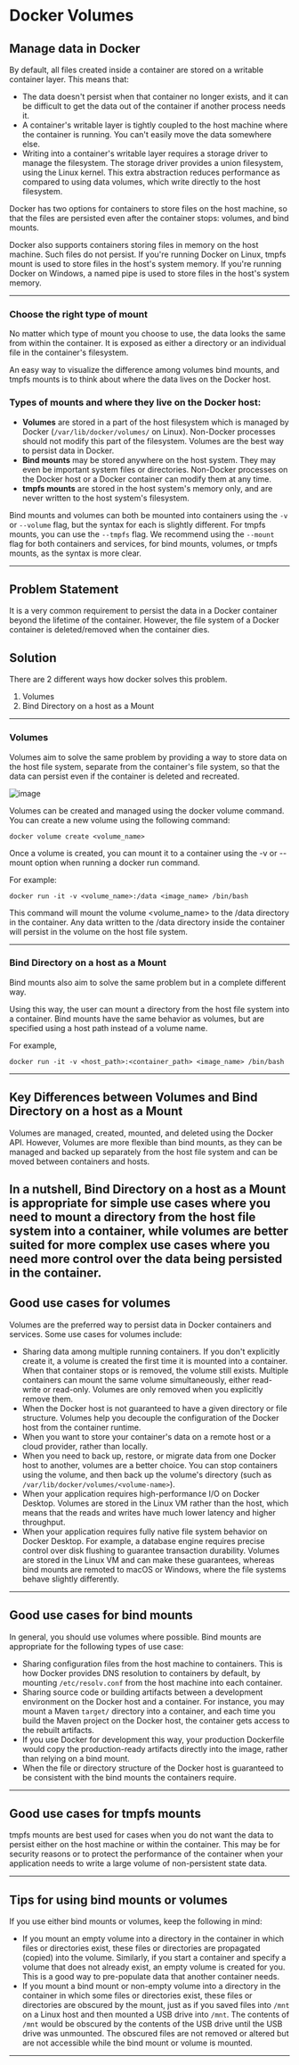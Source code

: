 # Docker Volumes

## Manage data in Docker

By default, all files created inside a container are stored on a writable container layer. This means that:

- The data doesn't persist when that container no longer exists, and it can be difficult to get the data out of the container if another process needs it.
- A container's writable layer is tightly coupled to the host machine where the container is running. You can't easily move the data somewhere else.
- Writing into a container's writable layer requires a storage driver to manage the filesystem. The storage driver provides a union filesystem, using the Linux kernel. This extra abstraction reduces performance as compared to using data volumes, which write directly to the host filesystem.

Docker has two options for containers to store files on the host machine, so that the files are persisted even after the container stops: volumes, and bind mounts.

Docker also supports containers storing files in memory on the host machine. Such files do not persist. If you're running Docker on Linux, tmpfs mount is used to store files in the host's system memory. If you're running Docker on Windows, a named pipe is used to store files in the host's system memory.

------------------------

### Choose the right type of mount

No matter which type of mount you choose to use, the data looks the same from within the container. It is exposed as either a directory or an individual file in the container's filesystem.

An easy way to visualize the difference among volumes bind mounts, and tmpfs mounts is to think about where the data lives on the Docker host.

### Types of mounts and where they live on the Docker host:

- **Volumes** are stored in a part of the host filesystem which is managed by Docker (`/var/lib/docker/volumes/` on Linux). Non-Docker processes should not modify this part of the filesystem. Volumes are the best way to persist data in Docker.
- **Bind mounts** may be stored anywhere on the host system. They may even be important system files or directories. Non-Docker processes on the Docker host or a Docker container can modify them at any time.
- **tmpfs mounts** are stored in the host system's memory only, and are never written to the host system's filesystem.

Bind mounts and volumes can both be mounted into containers using the `-v` or `--volume` flag, but the syntax for each is slightly different. For tmpfs mounts, you can use the `--tmpfs` flag. We recommend using the `--mount` flag for both containers and services, for bind mounts, volumes, or tmpfs mounts, as the syntax is more clear.

-----------

## Problem Statement

It is a very common requirement to persist the data in a Docker container beyond the lifetime of the container. However, the file system
of a Docker container is deleted/removed when the container dies. 

## Solution

There are 2 different ways how docker solves this problem.

1. Volumes
2. Bind Directory on a host as a Mount
   
------------------------
### Volumes 

Volumes aim to solve the same problem by providing a way to store data on the host file system, separate from the container's file system, 
so that the data can persist even if the container is deleted and recreated.

![image](https://user-images.githubusercontent.com/43399466/218018334-286d8949-d155-4d55-80bc-24827b02f9b1.png)


Volumes can be created and managed using the docker volume command. You can create a new volume using the following command:

```
docker volume create <volume_name>
```

Once a volume is created, you can mount it to a container using the -v or --mount option when running a docker run command. 

For example:

```
docker run -it -v <volume_name>:/data <image_name> /bin/bash
```

This command will mount the volume <volume_name> to the /data directory in the container. Any data written to the /data directory
inside the container will persist in the volume on the host file system.

------------------------
### Bind Directory on a host as a Mount

Bind mounts also aim to solve the same problem but in a complete different way.

Using this way, the user can mount a directory from the host file system into a container. Bind mounts have the same behavior as volumes, but
are specified using a host path instead of a volume name. 

For example, 

```
docker run -it -v <host_path>:<container_path> <image_name> /bin/bash
```
------------------------
## Key Differences between Volumes and Bind Directory on a host as a Mount

Volumes are managed, created, mounted, and deleted using the Docker API. However, Volumes are more flexible than bind mounts, as 
they can be managed and backed up separately from the host file system and can be moved between containers and hosts.

In a nutshell, Bind Directory on a host as a Mount is appropriate for simple use cases where you need to mount a directory from the host file system into
a container, while volumes are better suited for more complex use cases where you need more control over the data being persisted
in the container.
--------------------

## Good use cases for volumes

Volumes are the preferred way to persist data in Docker containers and services. Some use cases for volumes include:

- Sharing data among multiple running containers. If you don't explicitly create it, a volume is created the first time it is mounted into a container. When that container stops or is removed, the volume still exists. Multiple containers can mount the same volume simultaneously, either read-write or read-only. Volumes are only removed when you explicitly remove them.
- When the Docker host is not guaranteed to have a given directory or file structure. Volumes help you decouple the configuration of the Docker host from the container runtime.
- When you want to store your container's data on a remote host or a cloud provider, rather than locally.
- When you need to back up, restore, or migrate data from one Docker host to another, volumes are a better choice. You can stop containers using the volume, and then back up the volume's directory (such as `/var/lib/docker/volumes/<volume-name>`).
- When your application requires high-performance I/O on Docker Desktop. Volumes are stored in the Linux VM rather than the host, which means that the reads and writes have much lower latency and higher throughput.
- When your application requires fully native file system behavior on Docker Desktop. For example, a database engine requires precise control over disk flushing to guarantee transaction durability. Volumes are stored in the Linux VM and can make these guarantees, whereas bind mounts are remoted to macOS or Windows, where the file systems behave slightly differently.
----------------------

## Good use cases for bind mounts

In general, you should use volumes where possible. Bind mounts are appropriate for the following types of use case:

- Sharing configuration files from the host machine to containers. This is how Docker provides DNS resolution to containers by default, by mounting `/etc/resolv.conf` from the host machine into each container.
- Sharing source code or building artifacts between a development environment on the Docker host and a container. For instance, you may mount a Maven `target/` directory into a container, and each time you build the Maven project on the Docker host, the container gets access to the rebuilt artifacts.
- If you use Docker for development this way, your production Dockerfile would copy the production-ready artifacts directly into the image, rather than relying on a bind mount.
- When the file or directory structure of the Docker host is guaranteed to be consistent with the bind mounts the containers require.
------------------------

## Good use cases for tmpfs mounts

tmpfs mounts are best used for cases when you do not want the data to persist either on the host machine or within the container. This may be for security reasons or to protect the performance of the container when your application needs to write a large volume of non-persistent state data.

-------------------------

## Tips for using bind mounts or volumes

If you use either bind mounts or volumes, keep the following in mind:

- If you mount an empty volume into a directory in the container in which files or directories exist, these files or directories are propagated (copied) into the volume. Similarly, if you start a container and specify a volume that does not already exist, an empty volume is created for you. This is a good way to pre-populate data that another container needs.
- If you mount a bind mount or non-empty volume into a directory in the container in which some files or directories exist, these files or directories are obscured by the mount, just as if you saved files into `/mnt` on a Linux host and then mounted a USB drive into `/mnt`. The contents of `/mnt` would be obscured by the contents of the USB drive until the USB drive was unmounted. The obscured files are not removed or altered but are not accessible while the bind mount or volume is mounted.
-------------------------

